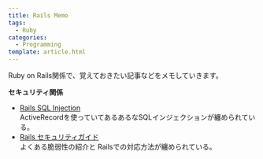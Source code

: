 ```yaml
---
title: Rails Memo
tags:
  - Ruby
categories:
  - Programming
template: article.html
---
```

Ruby on Rails関係で、覚えておきたい記事などをメモしていきます。

**セキュリティ関係**

- [Rails SQL Injection](https://rails-sqli.org/)  
  ActiveRecordを使っていてあるあるなSQLインジェクションが纏められている。
- [Rails セキュリティガイド](https://railsguides.jp/security.html)  
  よくある脆弱性の紹介と Railsでの対応方法が纏められている。
